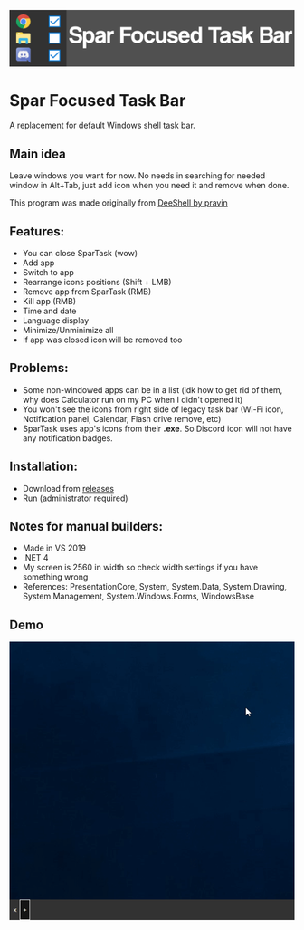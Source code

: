 ![SparTask Banner](SparTaskBanner.png) 
# Spar Focused Task Bar

A replacement for default Windows shell task bar.

## Main idea
Leave windows you want for now. No needs in searching for needed window in Alt+Tab, just add icon when you need it and remove when done.

This program was made originally from [DeeShell by pravin](https://github.com/pravin/deeshell)

## Features:
- You can close SparTask (wow)
- Add app
- Switch to app
- Rearrange icons positions (Shift + LMB)
- Remove app from SparTask (RMB)
- Kill app (RMB)
- Time and date
- Language display
- Minimize/Unminimize all
- If app was closed icon will be removed too

## Problems:
- Some non-windowed apps can be in a list (idk how to get rid of them, why does Calculator run on my PC when I didn't opened it)
- You won't see the icons from right side of legacy task bar (Wi-Fi icon, Notification panel, Calendar, Flash drive remove, etc)
- SparTask uses app's icons from their **.exe**. So Discord icon will not have any notification badges. 

## Installation:
- Download from [releases](https://github.com/GitSparTV/SparTask/releases)
- Run (administrator required)

## Notes for manual builders:
- Made in VS 2019
- .NET 4
- My screen is 2560 in width so check width settings if you have something wrong
- References: PresentationCore, System, System.Data, System.Drawing, System.Management, System.Windows.Forms, WindowsBase

## Demo
![Demo](SparTaskDemo.gif) 